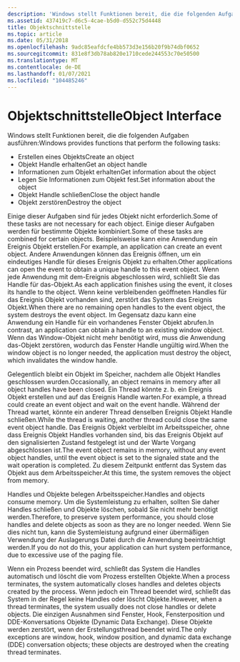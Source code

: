```yaml
---
description: 'Windows stellt Funktionen bereit, die die folgenden Aufgaben ausführen:'
ms.assetid: 437419c7-d6c5-4cae-b5d0-d552c75d4448
title: Objektschnittstelle
ms.topic: article
ms.date: 05/31/2018
ms.openlocfilehash: 9adc85eafdcfe4bb573d3e156b20f9b74dbf0652
ms.sourcegitcommit: 831e8f3db78ab820e1710cede244553c70e50500
ms.translationtype: MT
ms.contentlocale: de-DE
ms.lasthandoff: 01/07/2021
ms.locfileid: "104485246"
---
```

# <a name="object-interface"></a><span data-ttu-id="50349-103">Objektschnittstelle</span><span class="sxs-lookup"><span data-stu-id="50349-103">Object Interface</span></span>

<span data-ttu-id="50349-104">Windows stellt Funktionen bereit, die die folgenden Aufgaben ausführen:</span><span class="sxs-lookup"><span data-stu-id="50349-104">Windows provides functions that perform the following tasks:</span></span>

-   <span data-ttu-id="50349-105">Erstellen eines Objekts</span><span class="sxs-lookup"><span data-stu-id="50349-105">Create an object</span></span>
-   <span data-ttu-id="50349-106">Objekt Handle erhalten</span><span class="sxs-lookup"><span data-stu-id="50349-106">Get an object handle</span></span>
-   <span data-ttu-id="50349-107">Informationen zum Objekt erhalten</span><span class="sxs-lookup"><span data-stu-id="50349-107">Get information about the object</span></span>
-   <span data-ttu-id="50349-108">Legen Sie Informationen zum Objekt fest.</span><span class="sxs-lookup"><span data-stu-id="50349-108">Set information about the object</span></span>
-   <span data-ttu-id="50349-109">Objekt Handle schließen</span><span class="sxs-lookup"><span data-stu-id="50349-109">Close the object handle</span></span>
-   <span data-ttu-id="50349-110">Objekt zerstören</span><span class="sxs-lookup"><span data-stu-id="50349-110">Destroy the object</span></span>

<span data-ttu-id="50349-111">Einige dieser Aufgaben sind für jedes Objekt nicht erforderlich.</span><span class="sxs-lookup"><span data-stu-id="50349-111">Some of these tasks are not necessary for each object.</span></span> <span data-ttu-id="50349-112">Einige dieser Aufgaben werden für bestimmte Objekte kombiniert.</span><span class="sxs-lookup"><span data-stu-id="50349-112">Some of these tasks are combined for certain objects.</span></span> <span data-ttu-id="50349-113">Beispielsweise kann eine Anwendung ein Ereignis Objekt erstellen.</span><span class="sxs-lookup"><span data-stu-id="50349-113">For example, an application can create an event object.</span></span> <span data-ttu-id="50349-114">Andere Anwendungen können das Ereignis öffnen, um ein eindeutiges Handle für dieses Ereignis Objekt zu erhalten.</span><span class="sxs-lookup"><span data-stu-id="50349-114">Other applications can open the event to obtain a unique handle to this event object.</span></span> <span data-ttu-id="50349-115">Wenn jede Anwendung mit dem-Ereignis abgeschlossen wird, schließt Sie das Handle für das-Objekt.</span><span class="sxs-lookup"><span data-stu-id="50349-115">As each application finishes using the event, it closes its handle to the object.</span></span> <span data-ttu-id="50349-116">Wenn keine verbleibenden geöffneten Handles für das Ereignis Objekt vorhanden sind, zerstört das System das Ereignis Objekt.</span><span class="sxs-lookup"><span data-stu-id="50349-116">When there are no remaining open handles to the event object, the system destroys the event object.</span></span> <span data-ttu-id="50349-117">Im Gegensatz dazu kann eine Anwendung ein Handle für ein vorhandenes Fenster Objekt abrufen.</span><span class="sxs-lookup"><span data-stu-id="50349-117">In contrast, an application can obtain a handle to an existing window object.</span></span> <span data-ttu-id="50349-118">Wenn das Window-Objekt nicht mehr benötigt wird, muss die Anwendung das-Objekt zerstören, wodurch das Fenster Handle ungültig wird.</span><span class="sxs-lookup"><span data-stu-id="50349-118">When the window object is no longer needed, the application must destroy the object, which invalidates the window handle.</span></span>

<span data-ttu-id="50349-119">Gelegentlich bleibt ein Objekt im Speicher, nachdem alle Objekt Handles geschlossen wurden.</span><span class="sxs-lookup"><span data-stu-id="50349-119">Occasionally, an object remains in memory after all object handles have been closed.</span></span> <span data-ttu-id="50349-120">Ein Thread könnte z. b. ein Ereignis Objekt erstellen und auf das Ereignis Handle warten.</span><span class="sxs-lookup"><span data-stu-id="50349-120">For example, a thread could create an event object and wait on the event handle.</span></span> <span data-ttu-id="50349-121">Während der Thread wartet, könnte ein anderer Thread denselben Ereignis Objekt Handle schließen.</span><span class="sxs-lookup"><span data-stu-id="50349-121">While the thread is waiting, another thread could close the same event object handle.</span></span> <span data-ttu-id="50349-122">Das Ereignis Objekt verbleibt im Arbeitsspeicher, ohne dass Ereignis Objekt Handles vorhanden sind, bis das Ereignis Objekt auf den signalisierten Zustand festgelegt ist und der Warte Vorgang abgeschlossen ist.</span><span class="sxs-lookup"><span data-stu-id="50349-122">The event object remains in memory, without any event object handles, until the event object is set to the signaled state and the wait operation is completed.</span></span> <span data-ttu-id="50349-123">Zu diesem Zeitpunkt entfernt das System das Objekt aus dem Arbeitsspeicher.</span><span class="sxs-lookup"><span data-stu-id="50349-123">At this time, the system removes the object from memory.</span></span>

<span data-ttu-id="50349-124">Handles und Objekte belegen Arbeitsspeicher.</span><span class="sxs-lookup"><span data-stu-id="50349-124">Handles and objects consume memory.</span></span> <span data-ttu-id="50349-125">Um die Systemleistung zu erhalten, sollten Sie daher Handles schließen und Objekte löschen, sobald Sie nicht mehr benötigt werden.</span><span class="sxs-lookup"><span data-stu-id="50349-125">Therefore, to preserve system performance, you should close handles and delete objects as soon as they are no longer needed.</span></span> <span data-ttu-id="50349-126">Wenn Sie dies nicht tun, kann die Systemleistung aufgrund einer übermäßigen Verwendung der Auslagerungs Datei durch die Anwendung beeinträchtigt werden.</span><span class="sxs-lookup"><span data-stu-id="50349-126">If you do not do this, your application can hurt system performance, due to excessive use of the paging file.</span></span>

<span data-ttu-id="50349-127">Wenn ein Prozess beendet wird, schließt das System die Handles automatisch und löscht die vom Prozess erstellten Objekte.</span><span class="sxs-lookup"><span data-stu-id="50349-127">When a process terminates, the system automatically closes handles and deletes objects created by the process.</span></span> <span data-ttu-id="50349-128">Wenn jedoch ein Thread beendet wird, schließt das System in der Regel keine Handles oder löscht Objekte.</span><span class="sxs-lookup"><span data-stu-id="50349-128">However, when a thread terminates, the system usually does not close handles or delete objects.</span></span> <span data-ttu-id="50349-129">Die einzigen Ausnahmen sind Fenster, Hook, Fensterposition und DDE-Konversations Objekte (Dynamic Data Exchange). Diese Objekte werden zerstört, wenn der Erstellungsthread beendet wird.</span><span class="sxs-lookup"><span data-stu-id="50349-129">The only exceptions are window, hook, window position, and dynamic data exchange (DDE) conversation objects; these objects are destroyed when the creating thread terminates.</span></span>

 

 



